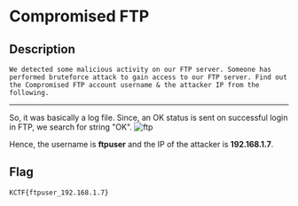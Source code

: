 # Compromised FTP 

## Description 
```
We detected some malicious activity on our FTP server. Someone has performed bruteforce attack to gain access to our FTP server. Find out the Compromised FTP account username & the attacker IP from the following.
``` 
<hr>

So, it was basically a log file. Since, an OK status is sent on successful login in FTP, we search for string "OK".
![ftp](https://user-images.githubusercontent.com/84657474/150641128-ccbff8b4-2efc-45e2-9392-402e79115826.PNG)

Hence, the username is **ftpuser** and the IP of the attacker is **192.168.1.7**.


## Flag

```KCTF{ftpuser_192.168.1.7}```
